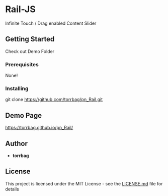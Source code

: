 # Rail-JS

Infinite Touch / Drag enabled Content Slider

## Getting Started

Check out Demo Folder

### Prerequisites

None!

### Installing

git clone https://github.com/torrbag/pn_Rail.git

## Demo Page

https://torrbag.github.io/pn_Rail/


## Author

* **torrbag** 

## License

This project is licensed under the MIT License - see the [LICENSE.md](LICENSE.md) file for details

